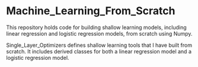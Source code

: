 # Machine_Learning_From_Scratch
This repository holds code for building shallow learning models, including linear regression and logistic regression models, from scratch using Numpy.

Single_Layer_Optimizers defines shallow learning tools that I have built from scratch.  It includes derived classes for both a linear regression model and a logistic regression model.

